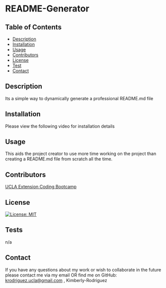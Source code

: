 # README-Generator               

  
## Table of Contents
* [Description](#description)
* [Installation](#installation)
* [Usage](#usage)
* [Contributors](#contributors)
* [License](#license)
* [Test](#test)
* [Contact](#contact)



## Description
Its a simple way to dynamically generate a professional README.md file 

## Installation 
Please view the following video for installation details

## Usage
This aids the project creator to use more time working on the project than creating a README.md file from scratch all the time.

## Contributors
[UCLA Extension Coding Bootcamp](https://bootcamp.uclaextension.edu/coding/)

## License
[![License: MIT](https://img.shields.io/badge/License-MIT-yellow.svg)](https://opensource.org/licenses/MIT)  

## Tests
n/a

## Contact 
If you have any questions about my work or wish to collaborate in the future please contact me via my email OR find me on GitHub: krodriguez.ucla@gmail.com , Kimberly-Rodriguez